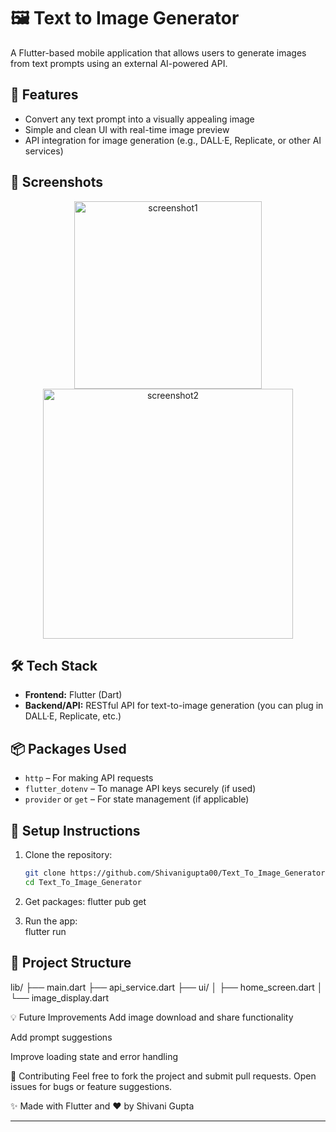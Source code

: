 # 🖼️ Text to Image Generator

A Flutter-based mobile application that allows users to generate images from text prompts using an external AI-powered API.

## 🚀 Features

- Convert any text prompt into a visually appealing image
- Simple and clean UI with real-time image preview
- API integration for image generation (e.g., DALL·E, Replicate, or other AI services)

## 📱 Screenshots

<!-- Add screenshots in assets folder and link them here -->
<p align="center">
  <img width="300" alt="screenshot1" src="https://github.com/user-attachments/assets/6d94880e-cdfb-4030-b0c1-6113304e1671" />
  <img width="400" alt="screenshot2" src="https://github.com/user-attachments/assets/3b8412cd-0efc-4e23-a99e-31aa7b0222c0" />
</p>




## 🛠️ Tech Stack

- **Frontend:** Flutter (Dart)
- **Backend/API:** RESTful API for text-to-image generation (you can plug in DALL·E, Replicate, etc.)

## 📦 Packages Used

- `http` – For making API requests
- `flutter_dotenv` – To manage API keys securely (if used)
- `provider` or `get` – For state management (if applicable)

## 🔧 Setup Instructions

1. Clone the repository:
   ```bash
   git clone https://github.com/Shivanigupta00/Text_To_Image_Generator.git
   cd Text_To_Image_Generator
2. Get packages:
    flutter pub get

3. Run the app:  
    flutter run

## 📁 Project Structure

lib/
├── main.dart
├── api_service.dart
├── ui/
│ ├── home_screen.dart
│ └── image_display.dart
   
💡 Future Improvements
Add image download and share functionality

Add prompt suggestions

Improve loading state and error handling

🙌 Contributing
Feel free to fork the project and submit pull requests. Open issues for bugs or feature suggestions.

✨ Made with Flutter and ❤️ by Shivani Gupta

---
